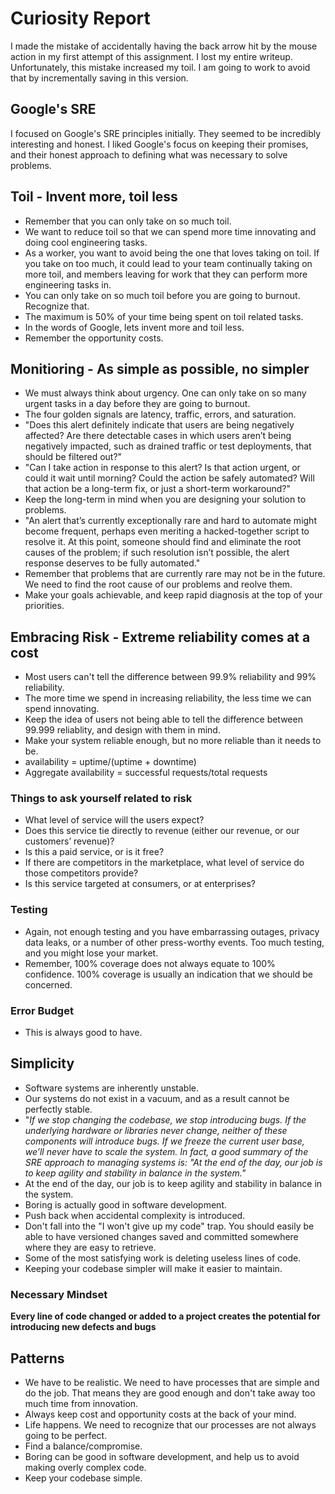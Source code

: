 # Curiosity Report
I made the mistake of accidentally having the back arrow hit by the mouse action in my first attempt of this assignment. I lost my entire writeup. Unfortunately, this mistake increased my toil. I am going to work to avoid that by incrementally saving in this version.

## Google's SRE
I focused on Google's SRE principles initially. They seemed to be incredibly interesting and honest. I liked Google's focus on keeping their promises, and their honest approach to defining what was necessary to solve problems.

## Toil - Invent more, toil less
- Remember that you can only take on so much toil.
- We want to reduce toil so that we can spend more time innovating and doing cool engineering tasks.
- As a worker, you want to avoid being the one that loves taking on toil. If you take on too much, it could lead to your team continually taking on more toil, and members leaving for work that they can perform more engineering tasks in.
- You can only take on so much toil before you are going to burnout. Recognize that.
- The maximum is 50% of your time being spent on toil related tasks.
- In the words of Google, lets invent more and toil less.
- Remember the opportunity costs.
  
## Monitioring - As simple as possible, no simpler
- We must always think about urgency. One can only take on so many urgent tasks in a day before they are going to burnout.
- The four golden signals are latency, traffic, errors, and saturation.
- "Does this alert definitely indicate that users are being negatively affected? Are there detectable cases in which users aren’t being negatively impacted, such as drained traffic or test deployments, that should be filtered out?"
- "Can I take action in response to this alert? Is that action urgent, or could it wait until morning? Could the action be safely automated? Will that action be a long-term fix, or just a short-term workaround?"
- Keep the long-term in mind when you are designing your solution to problems.
- "An alert that’s currently exceptionally rare and hard to automate might become frequent, perhaps even meriting a hacked-together script to resolve it. At this point, someone should find and eliminate the root causes of the problem; if such resolution isn’t possible, the alert response deserves to be fully automated."
- Remember that problems that are currently rare may not be in the future. We need to find the root cause of our problems and reolve them.
- Make your goals achievable, and keep rapid diagnosis at the top of your priorities.
  
## Embracing Risk - Extreme reliability comes at a cost
- Most users can't tell the difference between 99.9% reliability and 99% reliability.
- The more time we spend in increasing reliability, the less time we can spend innovating.
- Keep the idea of users not being able to tell the difference between 99.999 reliablity, and design with them in mind.
- Make your system reliable enough, but no more reliable than it needs to be.
- availability = uptime/(uptime + downtime)
- Aggregate availability = successful requests/total requests

### Things to ask yourself related to risk
- What level of service will the users expect?
- Does this service tie directly to revenue (either our revenue, or our customers’ revenue)?
- Is this a paid service, or is it free?
- If there are competitors in the marketplace, what level of service do those competitors provide?
- Is this service targeted at consumers, or at enterprises?

### Testing
- Again, not enough testing and you have embarrassing outages, privacy data leaks, or a number of other press-worthy events. Too much testing, and you might lose your market.
- Remember, 100% coverage does not always equate to 100% confidence. 100% coverage is usually an indication that we should be concerned.

### Error Budget
- This is always good to have.

## Simplicity
- Software systems are inherently unstable.
- Our systems do not exist in a vacuum, and as a result cannot be perfectly stable.
- "*If we stop changing the codebase, we stop introducing bugs. If the underlying hardware or libraries never change, neither of these components will introduce bugs. If we freeze the current user base, we’ll never have to scale the system. In fact, a good summary of the SRE approach to managing systems is: "At the end of the day, our job is to keep agility and stability in balance in the system."*
- At the end of the day, our job is to keep agility and stability in balance in the system.
- Boring is actually good in software development.
- Push back when accidental complexity is introduced.
- Don't fall into the "I won't give up my code" trap. You should easily be able to have versioned changes saved and committed somewhere where they are easy to retrieve.
- Some of the most satisfying work is deleting useless lines of code.
- Keeping your codebase simpler will make it easier to maintain.

### Necessary Mindset
**Every line of code changed or added to a project creates the potential for introducing new defects and bugs**


## Patterns
- We have to be realistic. We need to have processes that are simple and do the job. That means they are good enough and don't take away too much time from innovation.
- Always keep cost and opportunity costs at the back of your mind.
- Life happens. We need to recognize that our processes are not always going to be perfect.
- Find a balance/compromise.
- Boring can be good in software development, and help us to avoid making overly complex code.
- Keep your codebase simple.
